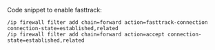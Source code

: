 Code snippet to enable fasttrack:

```
/ip firewall filter add chain=forward action=fasttrack-connection connection-state=established,related
/ip firewall filter add chain=forward action=accept connection-state=established,related
```
